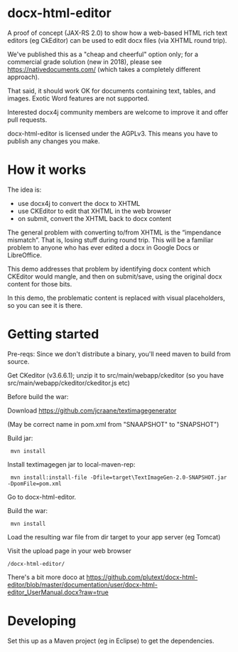 docx-html-editor
================

A proof of concept (JAX-RS 2.0) to show how a web-based HTML rich text editors (eg CkEditor) can be 
used to edit docx files (via XHTML round trip).

We've published this as a "cheap and cheerful" option only; for a commercial grade solution (new in 2018), please see 
https://nativedocuments.com/ (which takes a completely different approach).

That said, it should work OK for documents containing text, tables, and images.
Exotic Word features are not supported.

Interested docx4j community members are welcome to improve it and offer pull requests.

docx-html-editor is licensed under the AGPLv3.  This means you have to publish any changes you make. 

How it works
============

The idea is:

- use docx4j to convert the docx to XHTML
- use CKEditor to edit that XHTML in the web browser
- on submit, convert the XHTML back to docx content

The general problem with converting to/from XHTML is the “impendance mismatch”.  That is, losing stuff during round trip.  This will be a familiar problem to anyone who has ever edited a docx in Google Docs or LibreOffice.

This demo addresses that problem by identifying docx content which CKEditor would mangle, and then on submit/save, using the original docx content for those bits.

In this demo, the problematic content is replaced with visual placeholders, so you can see it is there.

Getting started
===============

Pre-reqs: Since we don't distribute a binary, you'll need maven to build from source.


Get CKeditor (v3.6.6.1); unzip it to src/main/webapp/ckeditor 
(so you have src/main/webapp/ckeditor/ckeditor.js etc)

Before build the war:

Download https://github.com/jcraane/textimagegenerator

(May be correct name in pom.xml from "SNAAPSHOT" to "SNAPSHOT")

Build jar:
     
     mvn install

Install textimagegen jar to local-maven-rep:
     
     mvn install:install-file -Dfile=target\TextImageGen-2.0-SNAPSHOT.jar -DpomFile=pom.xml

Go to docx-html-editor.

Build the war:
  
     mvn install
     
Load the resulting war file from dir target to your app server (eg Tomcat)

Visit the upload page in your web browser

	/docx-html-editor/

There's a bit more doco at https://github.com/plutext/docx-html-editor/blob/master/documentation/user/docx-html-editor_UserManual.docx?raw=true

Developing
==========

Set this up as a Maven project (eg in Eclipse) to get the dependencies.


  
